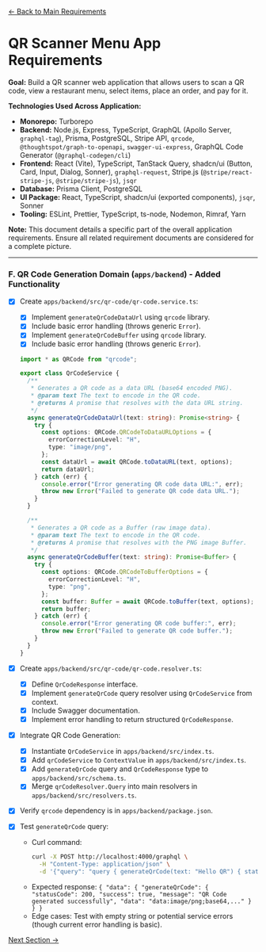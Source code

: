 [<- Back to Main Requirements](requirements.md)

# QR Scanner Menu App Requirements

**Goal:** Build a QR scanner web application that allows users to scan a QR code, view a restaurant menu, select items, place an order, and pay for it.

**Technologies Used Across Application:**

- **Monorepo:** Turborepo
- **Backend:** Node.js, Express, TypeScript, GraphQL (Apollo Server, `graphql-tag`), Prisma, PostgreSQL, Stripe API, `qrcode`, `@thoughtspot/graph-to-openapi`, `swagger-ui-express`, GraphQL Code Generator (`@graphql-codegen/cli`)
- **Frontend:** React (Vite), TypeScript, TanStack Query, shadcn/ui (Button, Card, Input, Dialog, Sonner), `graphql-request`, Stripe.js (`@stripe/react-stripe-js`, `@stripe/stripe-js`), `jsqr`
- **Database:** Prisma Client, PostgreSQL
- **UI Package:** React, TypeScript, shadcn/ui (exported components), `jsqr`, Sonner
- **Tooling:** ESLint, Prettier, TypeScript, ts-node, Nodemon, Rimraf, Yarn

**Note:** This document details a specific part of the overall application requirements. Ensure all related requirement documents are considered for a complete picture.

---

### F. QR Code Generation Domain (`apps/backend`) - Added Functionality

- [x] Create `apps/backend/src/qr-code/qr-code.service.ts`:

  - [x] Implement `generateQrCodeDataUrl` using `qrcode` library.
  - [x] Include basic error handling (throws generic `Error`).
  - [x] Implement `generateQrCodeBuffer` using `qrcode` library.
  - [x] Include basic error handling (throws generic `Error`).

  ```typescript
  import * as QRCode from "qrcode";

  export class QrCodeService {
    /**
     * Generates a QR code as a data URL (base64 encoded PNG).
     * @param text The text to encode in the QR code.
     * @returns A promise that resolves with the data URL string.
     */
    async generateQrCodeDataUrl(text: string): Promise<string> {
      try {
        const options: QRCode.QRCodeToDataURLOptions = {
          errorCorrectionLevel: "H",
          type: "image/png",
        };
        const dataUrl = await QRCode.toDataURL(text, options);
        return dataUrl;
      } catch (err) {
        console.error("Error generating QR code data URL:", err);
        throw new Error("Failed to generate QR code data URL.");
      }
    }

    /**
     * Generates a QR code as a Buffer (raw image data).
     * @param text The text to encode in the QR code.
     * @returns A promise that resolves with the PNG image Buffer.
     */
    async generateQrCodeBuffer(text: string): Promise<Buffer> {
      try {
        const options: QRCode.QRCodeToBufferOptions = {
          errorCorrectionLevel: "H",
          type: "png",
        };
        const buffer: Buffer = await QRCode.toBuffer(text, options);
        return buffer;
      } catch (err) {
        console.error("Error generating QR code buffer:", err);
        throw new Error("Failed to generate QR code buffer.");
      }
    }
  }
  ```

- [x] Create `apps/backend/src/qr-code/qr-code.resolver.ts`:
  - [x] Define `QrCodeResponse` interface.
  - [x] Implement `generateQrCode` query resolver using `QrCodeService` from context.
  - [x] Include Swagger documentation.
  - [x] Implement error handling to return structured `QrCodeResponse`.
- [x] Integrate QR Code Generation:
  - [x] Instantiate `QrCodeService` in `apps/backend/src/index.ts`.
  - [x] Add `qrCodeService` to `ContextValue` in `apps/backend/src/index.ts`.
  - [x] Add `generateQrCode` query and `QrCodeResponse` type to `apps/backend/src/schema.ts`.
  - [x] Merge `qrCodeResolver.Query` into main resolvers in `apps/backend/src/resolvers.ts`.
- [x] Verify `qrcode` dependency is in `apps/backend/package.json`.
- [x] Test `generateQrCode` query:
  - Curl command:
    ```bash
    curl -X POST http://localhost:4000/graphql \
      -H "Content-Type: application/json" \
      -d '{"query": "query { generateQrCode(text: "Hello QR") { statusCode success message data } }"}'
    ```
  - Expected response: `{ "data": { "generateQrCode": { "statusCode": 200, "success": true, "message": "QR Code generated successfully", "data": "data:image/png;base64,..." } } }`
  - Edge cases: Test with empty string or potential service errors (though current error handling is basic).

[Next Section ->](reqs_IIA_ui_components.md)
